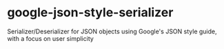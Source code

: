 # google-json-style-serializer
Serializer/Deserializer for JSON objects using Google's JSON style guide, with a focus on user simplicity
